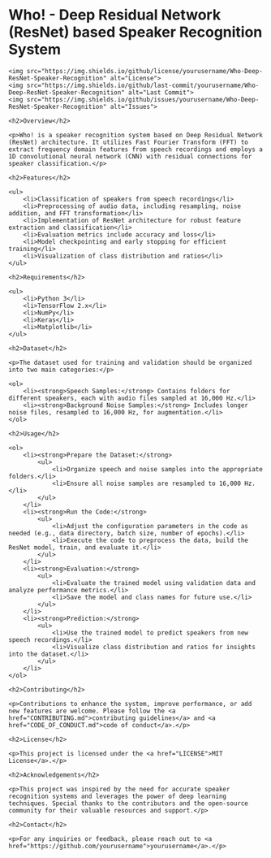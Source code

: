 <!DOCTYPE html>
<html lang="en">
<head>
    <meta charset="UTF-8">
    <meta name="viewport" content="width=device-width, initial-scale=1.0">
    <title>Who! - Deep Residual Network (ResNet) based Speaker Recognition System</title>
</head>
<body>
    <h1>Who! - Deep Residual Network (ResNet) based Speaker Recognition System</h1>

    <img src="https://img.shields.io/github/license/yourusername/Who-Deep-ResNet-Speaker-Recognition" alt="License">
    <img src="https://img.shields.io/github/last-commit/yourusername/Who-Deep-ResNet-Speaker-Recognition" alt="Last Commit">
    <img src="https://img.shields.io/github/issues/yourusername/Who-Deep-ResNet-Speaker-Recognition" alt="Issues">

    <h2>Overview</h2>

    <p>Who! is a speaker recognition system based on Deep Residual Network (ResNet) architecture. It utilizes Fast Fourier Transform (FFT) to extract frequency domain features from speech recordings and employs a 1D convolutional neural network (CNN) with residual connections for speaker classification.</p>

    <h2>Features</h2>

    <ul>
        <li>Classification of speakers from speech recordings</li>
        <li>Preprocessing of audio data, including resampling, noise addition, and FFT transformation</li>
        <li>Implementation of ResNet architecture for robust feature extraction and classification</li>
        <li>Evaluation metrics include accuracy and loss</li>
        <li>Model checkpointing and early stopping for efficient training</li>
        <li>Visualization of class distribution and ratios</li>
    </ul>

    <h2>Requirements</h2>

    <ul>
        <li>Python 3</li>
        <li>TensorFlow 2.x</li>
        <li>NumPy</li>
        <li>Keras</li>
        <li>Matplotlib</li>
    </ul>

    <h2>Dataset</h2>

    <p>The dataset used for training and validation should be organized into two main categories:</p>

    <ol>
        <li><strong>Speech Samples:</strong> Contains folders for different speakers, each with audio files sampled at 16,000 Hz.</li>
        <li><strong>Background Noise Samples:</strong> Includes longer noise files, resampled to 16,000 Hz, for augmentation.</li>
    </ol>

    <h2>Usage</h2>

    <ol>
        <li><strong>Prepare the Dataset:</strong>
            <ul>
                <li>Organize speech and noise samples into the appropriate folders.</li>
                <li>Ensure all noise samples are resampled to 16,000 Hz.</li>
            </ul>
        </li>
        <li><strong>Run the Code:</strong>
            <ul>
                <li>Adjust the configuration parameters in the code as needed (e.g., data directory, batch size, number of epochs).</li>
                <li>Execute the code to preprocess the data, build the ResNet model, train, and evaluate it.</li>
            </ul>
        </li>
        <li><strong>Evaluation:</strong>
            <ul>
                <li>Evaluate the trained model using validation data and analyze performance metrics.</li>
                <li>Save the model and class names for future use.</li>
            </ul>
        </li>
        <li><strong>Prediction:</strong>
            <ul>
                <li>Use the trained model to predict speakers from new speech recordings.</li>
                <li>Visualize class distribution and ratios for insights into the dataset.</li>
            </ul>
        </li>
    </ol>

    <h2>Contributing</h2>

    <p>Contributions to enhance the system, improve performance, or add new features are welcome. Please follow the <a href="CONTRIBUTING.md">contributing guidelines</a> and <a href="CODE_OF_CONDUCT.md">code of conduct</a>.</p>

    <h2>License</h2>

    <p>This project is licensed under the <a href="LICENSE">MIT License</a>.</p>

    <h2>Acknowledgements</h2>

    <p>This project was inspired by the need for accurate speaker recognition systems and leverages the power of deep learning techniques. Special thanks to the contributors and the open-source community for their valuable resources and support.</p>

    <h2>Contact</h2>

    <p>For any inquiries or feedback, please reach out to <a href="https://github.com/yourusername">yourusername</a>.</p>
</body>
</html>
